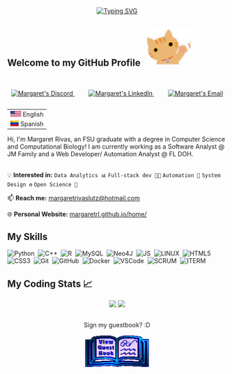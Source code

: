 <div align="center">
<a href="https://git.io/typing-svg"><img src="https://readme-typing-svg.demolab.com?font=Press+Start+2P&size=28&duration=3250&pause=1000&color=3AE4F7&center=true&multiline=true&width=699&height=68&lines=Hey+there%2C+I'm+Margaret!" alt="Typing SVG" /></a>
  <!--https://readme-typing-svg.demolab.com/demo/?font=Press+Start+2P&size=28&duration=3250&color=3AE4F7&center=true&multiline=true&width=699&height=68&lines=Hey+there%2C+I%27m+Margaret!-->
<!--<img src="https://github.com/margaretrl/margaretrl/blob/main/extras/name.gif" alt="MR Typer" />
  -->
</div>

## Welcome to my GitHub Profile &nbsp;&nbsp;<img src="https://github.com/margaretrl/margaretrl/blob/main/extras/wave-hi.gif" alt="cute hi" />
<br>

<p align="center">
<a href="https://discordapp.com/users/748181405305012265">
  <img alt="Margaret's Discord" width="35px" src="https://cdn.simpleicons.org/discord"/>
</a>&nbsp;&nbsp;&nbsp;&nbsp;&nbsp;&nbsp;&nbsp;
<a href="https://www.linkedin.com/in/margaretrl/">
  <img alt="Margaret's LinkedIn" width="35px" src="https://cdn.simpleicons.org/linkedin" />
</a>&nbsp;&nbsp;&nbsp;&nbsp;&nbsp;&nbsp;&nbsp;
<a href="mailto:margaretrivaslutz@hotmail.com">
  <img alt="Margaret's Email" width="35px" src="https://img.icons8.com/color/32/000000/gmail.png"/>
</a>
</p>
  

<table align="right">
 <tr><td><img src="extras/usa.png" height="13"> English</a></td></tr>
 <tr><td><img src="extras/venezuela.png" height="13"> Spanish</a></td></tr>
</table>

<div align="left" width="200">Hi, I'm Margaret Rivas, an FSU graduate with a degree in Computer Science and Computational Biology! I am currently working as a Software 
Analyst @ JM Family and a Web Developer/ Automation Analyst @ FL DOH. </div><br>

💡 **Interested in:**  `Data Analytics 📊` `Full-stack dev 👨‍💻` `Automation 🚀` `System Design ⚙️` `Open Science 🧬` 

📫 **Reach me:** [margaretrivaslutz@hotmail.com](mailto:margaretrivaslutz@hotmail.com)

🌐 **Personal Website:** [margaretrl.github.io/home/](https://margaretrl.github.io/home/)

## My Skills 

![Python](https://img.shields.io/badge/-Python-3776AB?logo=python&logoColor=white)&nbsp;
![C++](https://img.shields.io/badge/-C++-00599C?logo=c%2B%2B&logoColor=white)&nbsp;
![R](https://img.shields.io/badge/-R%20Language-276DC3?logo=r)&nbsp;
![MySQL](https://img.shields.io/badge/MARIADB-4479A1.svg?&style=flat&logo=mariadb&logoColor=white)&nbsp;
![Neo4J](https://img.shields.io/badge/Neo4J-008CC1?logo=neo4j&logoColor=white)&nbsp;
![JS](https://img.shields.io/badge/JavaScript-blue?logo=javascript)&nbsp;
![LINUX](https://img.shields.io/badge/Linux-yellow?logo=linux&logoColor=black)&nbsp;
![HTML5](https://img.shields.io/badge/HTML5-E34F26.svg?&style=flat&logo=html5&logoColor=white)&nbsp;
![CSS3](https://img.shields.io/badge/CSS3-%231572B6.svg?&style=flat&logo=css3&logoColor=white)&nbsp;
![Git](https://img.shields.io/badge/GIT-%23F05033.svg?&style=flat&logo=git&logoColor=white)&nbsp;
![GitHub](https://img.shields.io/badge/GITHUB-%23121011.svg?&style=flat&logo=github&logoColor=white)&nbsp;
![Docker](https://img.shields.io/badge/DOCKER-2496ED.svg?&style=flat&logo=docker&logoColor=white)&nbsp;
![VSCode](https://img.shields.io/badge/VSCODE-007ACC.svg?&style=flat&logo=visual-studio-code)&nbsp;
![SCRUM](https://img.shields.io/badge/SCRUM-6DB33F.svg?&style=flat&logo=ddd&logoColor=white)&nbsp;
![ITERM](https://img.shields.io/badge/-iTerm2-000000?logo=iTerm2&logoColor=white)&nbsp;

<!-- 
Cool resources:
How to make badges: https://javascript.plainenglish.io/how-to-make-custom-language-badges-for-your-profile-using-shields-io-d2aeaf016b6b
Amazing tool to edit gifs: https://ezgif.com/
-->


## My Coding Stats 📈

<div align="center">   
    <img src="https://github-readme-stats.vercel.app/api?username=margaretrl&show_icons=true&count_private=true&hide_border=true&theme=transparent&hide=contribs" />
  <img src="https://github-readme-stats.vercel.app/api/top-langs/?username=margaretrl&hide_border=true&theme=transparent&langs_count=8" href="https://github.com/anuraghazra/github-readme-stats" height="195">
</div>
<!-- 
<div align="center">
    <imr src="https://github-readme-stats.vercel.app/api/top-langs/?username=margaretrl&size_weight=0.5&count_weight=0.5"
</div>
___
-->

## 
<div align="center">
<p>Sign my guestbook? :D</p>
<a href="https://github.com/margaretrl/margaretrl/issues"><img src="https://github.com/margaretrl/margaretrl/blob/main/extras/guestbook.gif" alt="Guest book" align="center"></a>
</div>
